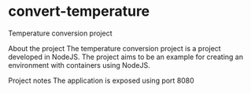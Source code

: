 # convert-temperature
Temperature conversion project

About the project
The temperature conversion project is a project developed in NodeJS. The project aims to be an example for creating an environment with containers using NodeJS.

Project notes
The application is exposed using port 8080